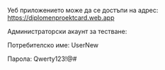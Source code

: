 Уеб приложението може да се достъпи на адрес:
https://diplomenproektcard.web.app

Администраторски акаунт за тестване:

Потребителско име: UserNew

Парола: Qwerty123!@#

